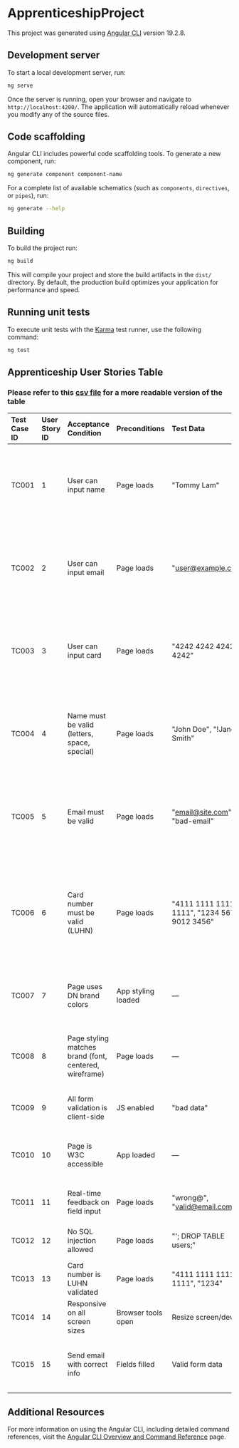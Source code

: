 # ApprenticeshipProject

This project was generated using [Angular CLI](https://github.com/angular/angular-cli) version 19.2.8.

## Development server

To start a local development server, run:

```bash
ng serve
```

Once the server is running, open your browser and navigate to `http://localhost:4200/`. The application will automatically reload whenever you modify any of the source files.

## Code scaffolding

Angular CLI includes powerful code scaffolding tools. To generate a new component, run:

```bash
ng generate component component-name
```

For a complete list of available schematics (such as `components`, `directives`, or `pipes`), run:

```bash
ng generate --help
```

## Building

To build the project run:

```bash
ng build
```

This will compile your project and store the build artifacts in the `dist/` directory. By default, the production build optimizes your application for performance and speed.

## Running unit tests

To execute unit tests with the [Karma](https://karma-runner.github.io) test runner, use the following command:

```bash
ng test
```

## Apprenticeship User Stories Table

### Please refer to this [csv file](https://github.com/tltommu/apprenticeship_project/blob/main/test_cases_v2.csv )  for a more readable version of the table

|  Test Case ID |  User Story ID |  Acceptance Condition |  Preconditions |Test Data|  Steps / Instructions | Expected Results |  Actual Results |  Pass / Fail | Notes |
|:-------|:---|:-----------------------|:--------------------|:---|:------|:----------------|:--------------------------------|:------------------------------|:----|
| TC001 | 1 | User can input name | Page loads | "Tommy Lam" | Enter name in name field | On leaving the field (tab or mouse away) the name field entry box turns green/ pink| Behave as expected | Pass | / |
| TC002 | 2 | User can input email | Page loads | "user@example.com" | Enter email in email field | On leaving the field (tab or mouse away) the email field entry box turns green/ pink| Behave as expected | Pass | / |
| TC003 | 3 | User can input card | Page loads | "4242 4242 4242 4242" | Enter card in card field | On leaving the field (tab or mouse away) the card field entry box turns green/ pink| Behave as expected| Pass | / |
| TC004 | 4 | Name must be valid (letters, space, special) | Page loads | "John Doe", "!Jane Smith" | Enter valid/invalid names |On leaving the field (tab or mouse away) the name field entry box turns green/ pink | Behave as expected  | Pass | / |
| TC005 | 5 | Email must be valid | Page loads | "email@site.com", "bad-email" | Enter valid/invalid emails | On leaving the field (tab or mouse away) the email field entry box turns green/ pink | Behave as expected | Pass | / |
| TC006 | 6 | Card number must be valid (LUHN) | Page loads | "4111 1111 1111 1111", "1234 5678 9012 3456" | Enter valid/invalid card numbers | On leaving the field (tab or mouse away) the card field entry box turns green/ pink| Behave as expected | Maybe Pass | Not sure exactly how LUHN works, but I entered those proxy credit card it has a valid/invalid feedback. Need confirmation |
| TC007 | 7 | Page uses DN brand colors | App styling loaded | — | Inspect colors in UI | Green, Pink, Grey used accordingly | Behave as expected | maybe passed| Color is not contrast enough according to google dev lighthouse |
| TC008 | 8 | Page styling matches brand (font, centered, wireframe) | Page loads | — | Inspect font, layout and alignment | Calibri, centered content, proper padding and spacing | Behave as expected | Maybe pass | Need confirmation on the form size |
| TC009 | 9 | All form validation is client-side | JS enabled | "bad data" | Disable network, enter bad data | Validation occurs before submit | Behave as expected | Pass | / |
| TC010 | 10 | Page is W3C accessible | App loaded | — | Use WAVE/axe tools, keyboard nav | Accessible structure, alt text, focus states | You can Tab out the fields and enter to submit form | Pass | Color is not contrast enough according to google dev lighthouse |
| TC011 | 11 | Real-time feedback on field input | Page loads | "wrong@", "valid@email.com" | Start typing into fields | Green border for valid, pink for invalid | Work as expected| Pass | / |
| TC012 | 12 | No SQL injection allowed | Page loads | "'; DROP TABLE users;" | Validate Input into all fields | Input rejected, warning shown | Work as expected | Pass | / |
| TC013 | 13 | Card number is LUHN validated | Page loads | "4111 1111 1111 1111", "1234" | Enter card numbers | Valid card passes, invalid fails | Tested out with some proxy card number | Not sure | need assistance from client |
| TC014 | 14 | Responsive on all screen sizes | Browser tools open | Resize screen/device | Resize window / use mobile | Layout adapts, no breakage | Responsive on all screen size | Pass | / |
| TC015 | 15 | Send email with correct info | Fields filled | Valid form data | Fill out and submit | Email client opens with prefilled data | Works on my machine(a desktop and a phone) | Not sure yet | / |

## Additional Resources

For more information on using the Angular CLI, including detailed command references, visit the [Angular CLI Overview and Command Reference](https://angular.dev/tools/cli) page.
